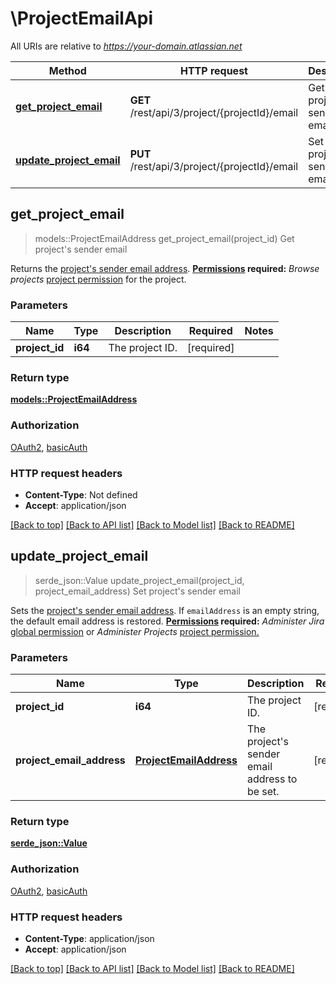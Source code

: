 # \ProjectEmailApi

All URIs are relative to *https://your-domain.atlassian.net*

Method | HTTP request | Description
------------- | ------------- | -------------
[**get_project_email**](ProjectEmailApi.md#get_project_email) | **GET** /rest/api/3/project/{projectId}/email | Get project's sender email
[**update_project_email**](ProjectEmailApi.md#update_project_email) | **PUT** /rest/api/3/project/{projectId}/email | Set project's sender email



## get_project_email

> models::ProjectEmailAddress get_project_email(project_id)
Get project's sender email

Returns the [project's sender email address](https://confluence.atlassian.com/x/dolKLg).  **[Permissions](#permissions) required:** *Browse projects* [project permission](https://confluence.atlassian.com/x/yodKLg) for the project.

### Parameters


Name | Type | Description  | Required | Notes
------------- | ------------- | ------------- | ------------- | -------------
**project_id** | **i64** | The project ID. | [required] |

### Return type

[**models::ProjectEmailAddress**](ProjectEmailAddress.md)

### Authorization

[OAuth2](../README.md#OAuth2), [basicAuth](../README.md#basicAuth)

### HTTP request headers

- **Content-Type**: Not defined
- **Accept**: application/json

[[Back to top]](#) [[Back to API list]](../README.md#documentation-for-api-endpoints) [[Back to Model list]](../README.md#documentation-for-models) [[Back to README]](../README.md)


## update_project_email

> serde_json::Value update_project_email(project_id, project_email_address)
Set project's sender email

Sets the [project's sender email address](https://confluence.atlassian.com/x/dolKLg).  If `emailAddress` is an empty string, the default email address is restored.  **[Permissions](#permissions) required:** *Administer Jira* [global permission](https://confluence.atlassian.com/x/x4dKLg) or *Administer Projects* [project permission.](https://confluence.atlassian.com/x/yodKLg)

### Parameters


Name | Type | Description  | Required | Notes
------------- | ------------- | ------------- | ------------- | -------------
**project_id** | **i64** | The project ID. | [required] |
**project_email_address** | [**ProjectEmailAddress**](ProjectEmailAddress.md) | The project's sender email address to be set. | [required] |

### Return type

[**serde_json::Value**](serde_json::Value.md)

### Authorization

[OAuth2](../README.md#OAuth2), [basicAuth](../README.md#basicAuth)

### HTTP request headers

- **Content-Type**: application/json
- **Accept**: application/json

[[Back to top]](#) [[Back to API list]](../README.md#documentation-for-api-endpoints) [[Back to Model list]](../README.md#documentation-for-models) [[Back to README]](../README.md)

